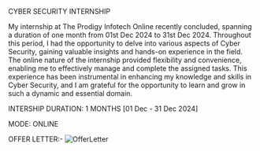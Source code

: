 CYBER SECURITY INTERNSHIP

My internship at The Prodigy Infotech Online recently concluded, spanning a duration of one month from 01st Dec 2024 to 31st Dec 2024. Throughout this period, I had the opportunity to delve into various aspects of Cyber Security, gaining valuable insights and hands-on experience in the field. The online nature of the internship provided flexibility and convenience, enabling me to effectively manage and complete the assigned tasks. This experience has been instrumental in enhancing my knowledge and skills in Cyber Security, and I am grateful for the opportunity to learn and grow in such a dynamic and essential domain.

INTERSHIP DURATION: 1 MONTHS [01 Dec - 31 Dec 2024]

MODE: ONLINE

OFFER LETTER:-
![OfferLetter](https://github.com/user-attachments/assets/f7ec76d1-0ceb-4294-8eb1-569cb4116faa)
